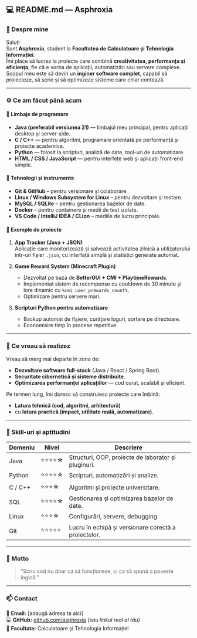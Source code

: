 ## 💻 README.md — Asphroxia

### 👋 Despre mine

Salut!  
Sunt **Asphroxia**, student la **Facultatea de Calculatoare și Tehnologia Informației**.  
Îmi place să lucrez la proiecte care combină **creativitatea, performanța și eficiența**, fie că e vorba de aplicații, automatizări sau servere complexe.  
Scopul meu este să devin un **inginer software complet**, capabil să proiecteze, să scrie și să optimizeze sisteme care chiar contează.

---

### ⚙️ Ce am făcut până acum

#### 🔹 Limbaje de programare
- **Java (preferabil versiunea 21)** — limbajul meu principal, pentru aplicații desktop și server-side.  
- **C / C++** — pentru algoritmi, programare orientată pe performanță și proiecte academice.  
- **Python** — folosit la scripturi, analiză de date, tool-uri de automatizare.  
- **HTML / CSS / JavaScript** — pentru interfețe web și aplicații front-end simple.  

#### 🔹 Tehnologii și instrumente
- **Git & GitHub** – pentru versionare și colaborare.  
- **Linux / Windows Subsystem for Linux** – pentru dezvoltare și testare.  
- **MySQL / SQLite** – pentru gestionarea bazelor de date.  
- **Docker** – pentru containere și medii de test izolate.  
- **VS Code / IntelliJ IDEA / CLion** – mediile de lucru principale.  

#### 🔹 Exemple de proiecte
1. **App Tracker (Java + JSON)**  
   Aplicație care monitorizează și salvează activitatea zilnică a utilizatorului într-un fișier `.json`, cu interfață simplă și statistici generate automat.  

2. **Game Reward System (Minecraft Plugin)**  
   - Dezvoltat pe bază de **BetterGUI + CMI + PlaytimeRewards**.  
   - Implementat sistem de recompense cu cooldown de 30 minute și lore dinamic cu `%cmi_user_prewards_count%`.  
   - Optimizare pentru servere mari.  

3. **Scripturi Python pentru automatizare**  
   - Backup automat de fișiere, curățare loguri, sortare pe directoare.  
   - Economisire timp în procese repetitive.  

---

### 🚀 Ce vreau să realizez

Vreau să merg mai departe în zona de:
- **Dezvoltare software full-stack** (Java / React / Spring Boot).  
- **Securitate cibernetică și sisteme distribuite**.  
- **Optimizarea performanței aplicațiilor** — cod curat, scalabil și eficient.  

Pe termen lung, îmi doresc să construiesc proiecte care îmbină:
- **Latura tehnică (cod, algoritmi, arhitectură)**  
- cu **latura practică (impact, utilitate reală, automatizare)**.  

---

### 🧠 Skill-uri și aptitudini

| Domeniu | Nivel | Descriere |
|----------|--------|------------|
| Java | ⭐⭐⭐⭐☆ | Structuri, OOP, proiecte de laborator și pluginuri. |
| Python | ⭐⭐⭐⭐☆ | Scripturi, automatizări și analize. |
| C / C++ | ⭐⭐⭐☆ | Algoritmi și proiecte universitare. |
| SQL | ⭐⭐⭐⭐☆ | Gestionarea și optimizarea bazelor de date. |
| Linux | ⭐⭐⭐☆ | Configurări, servere, debugging. |
| Git | ⭐⭐⭐⭐⭐ | Lucru în echipă și versionare corectă a proiectelor. |

---

### 💬 Motto

> “Scriu cod nu doar ca să funcționeze, ci ca să spună o poveste logică.”  

---

### 📫 Contact

📧 **Email:** [adaugă adresa ta aici]  
💻 **GitHub:** [github.com/asphroxia](https://github.com/asphroxia) *(sau linkul real al tău)*  
🏫 **Facultate:** Calculatoare și Tehnologia Informației  
